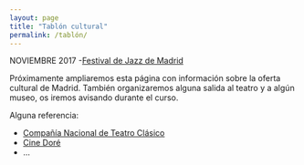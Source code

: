 ```yaml
---
layout: page
title: "Tablón cultural"
permalink: /tablón/
---
```

NOVIEMBRE 2017
-[Festival de Jazz de Madrid](http://http://lewiscarroll.es/2017/10/07/Festival-de-jazz-de-madrid-2017/)

Próximamente ampliaremos esta página con información sobre la oferta cultural de Madrid.
También organizaremos alguna salida al teatro y a algún museo, os iremos avisando durante el curso.

Alguna referencia:
- [Compañía Nacional de Teatro Clásico](http://teatroclasico.mcu.es/)
- [Cine Doré](http://www.mecd.gob.es/cultura-mecd/areas-cultura/cine/mc/fe/cine-dore/programacion.html)
- ...
